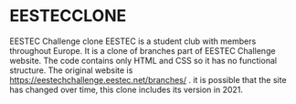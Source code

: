 # EESTECCLONE
EESTEC Challenge clone
EESTEC is a student club with members throughout Europe.
It is a clone of branches part of EESTEC Challenge website.
The code contains only HTML and CSS so it has no functional structure.
The original website is https://eestechchallenge.eestec.net/branches/ .
it is possible that the site has changed over time, this clone includes its version in 2021.
